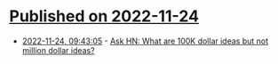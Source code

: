 # [Published on 2022-11-24](index.md)

* [2022-11-24, 09:43:05](https://news.ycombinator.com/item?id=33729424) - [Ask HN: What are 100K dollar ideas but not million dollar ideas?](https://news.ycombinator.com/item?id=33729424)
